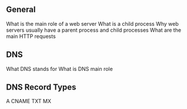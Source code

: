 ## General
What is the main role of a web server
What is a child process
Why web servers usually have a parent process and child processes
What are the main HTTP requests
## DNS
What DNS stands for
What is DNS main role
## DNS Record Types
A
CNAME
TXT
MX
